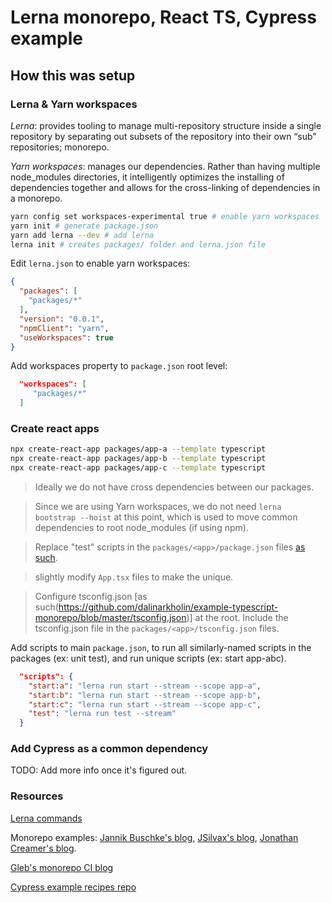# Lerna monorepo, React TS, Cypress example

## How this was setup

### Lerna & Yarn workspaces

*Lerna*: provides tooling to manage multi-repository structure inside a single repository by separating out subsets of the repository into their own “sub” repositories; monorepo.

*Yarn workspaces*:  manages our dependencies. Rather than having multiple node_modules directories, it intelligently optimizes the installing of dependencies together and allows for the cross-linking of dependencies in a monorepo.



```bash
yarn config set workspaces-experimental true # enable yarn workspaces
yarn init # generate package.json
yarn add lerna --dev # add lerna
lerna init # creates packages/ folder and lerna.json file
```

Edit `lerna.json` to enable yarn workspaces:
```json
{
  "packages": [
    "packages/*"
  ],
  "version": "0.0.1",
  "npmClient": "yarn",
  "useWorkspaces": true
}
```

Add workspaces property to `package.json` root level:
```json
  "workspaces": [
     "packages/*"
  ]  
``` 

### Create react apps
```bash
npx create-react-app packages/app-a --template typescript
npx create-react-app packages/app-b --template typescript
npx create-react-app packages/app-c --template typescript
```

> Ideally we do not have cross dependencies between our packages.

> Since we are using Yarn workspaces, we do not need `lerna bootstrap --hoist` at this point, which is used to move common dependencies to root node_modules (if using npm).

> Replace "test" scripts in the `packages/<app>/package.json` files [as such](https://github.com/facebook/create-react-app/issues/1137#issuecomment-279180815).

> slightly modify `App.tsx` files to make the unique.

> Configure tsconfig.json [as such(https://github.com/dalinarkholin/example-typescript-monorepo/blob/master/tsconfig.json)] at the root. Include the tsconfig.json file in the `packages/<app>/tsconfig.json` files.


Add scripts to main `package.json`, to run all similarly-named scripts in the packages (ex: unit test), and run unique scripts (ex: start app-abc).  
```json
  "scripts": {
    "start:a": "lerna run start --stream --scope app-a",
    "start:b": "lerna run start --stream --scope app-b",
    "start:c": "lerna run start --stream --scope app-c",
    "test": "lerna run test --stream"
  }
```



### Add Cypress as a common dependency

TODO: Add more info once it's figured out.

### Resources

[Lerna commands](https://github.com/lerna/lerna/blob/main/commands/run/README.md)

Monorepo examples: [Jannik Buschke's blog](https://www.jannikbuschke.de/blog/monorepo-with-lerna-react-and-typescript/), [JSilvax's blog](https://medium.com/@jsilvax/a-workflow-guide-for-lerna-with-yarn-workspaces-60f97481149d), [Jonathan Creamer's blog](https://www.jonathancreamer.com/running-cypress-tests-in-a-monorepo/).

[Gleb's monorepo CI blog](https://glebbahmutov.com/blog/test-monorepo-apps/)

[Cypress example recipes repo](https://github.com/cypress-io/cypress/tree/develop/packages)